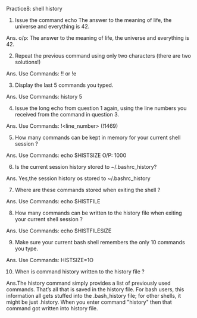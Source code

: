 Practice8: shell history


1. Issue the command 
echo The answer to the meaning of life, the universe and everything is 42.

Ans. o/p: The answer to the meaning of life, the universe and everything is 42.


2. Repeat the previous command using only two characters (there are two solutions!)

Ans. Use Commands: 
		!! or !e


3. Display the last 5 commands you typed.

Ans. Use Commands: 
		history 5


4. Issue the long echo from question 1 again, using the line numbers you received from the command in question 3.

Ans. Use Commands: 
		!<line_number>    (!1469)


5. How many commands can be kept in memory for your current shell session ?

Ans.	Use Commands: 
		echo $HISTSIZE
	O/P: 1000


6. Is the current session history stored to ~/.bashrc_history?

Ans.  Yes,the session history os stored to ~/.bashrc_history


7. Where are these commands stored when exiting the shell ?

Ans. Use Commands:
		echo $HISTFILE


8. How many commands can be written to the history file when exiting your current shell session ?

Ans. Use Commands:
		echo $HISTFILESIZE


9. Make sure your current bash shell remembers the only 10 commands you type.

Ans. Use Commands:
		HISTSIZE=1O

10. When is command history written to the history file ?

Ans.The history command simply provides a list of previously used commands. That’s all that is saved in the history file. For bash users, this information all gets stuffed into the .bash_history file; for other shells, it might be just .history.
When you enter command "history" then that command got written into history file. 
